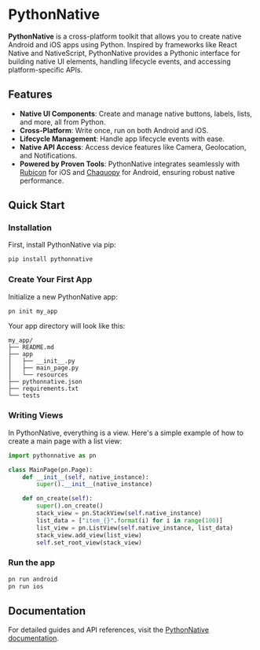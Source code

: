 # PythonNative

**PythonNative** is a cross-platform toolkit that allows you to create native Android and iOS apps using Python. Inspired by frameworks like React Native and NativeScript, PythonNative provides a Pythonic interface for building native UI elements, handling lifecycle events, and accessing platform-specific APIs.

## Features

- **Native UI Components**: Create and manage native buttons, labels, lists, and more, all from Python.
- **Cross-Platform**: Write once, run on both Android and iOS.
- **Lifecycle Management**: Handle app lifecycle events with ease.
- **Native API Access**: Access device features like Camera, Geolocation, and Notifications.
- **Powered by Proven Tools**: PythonNative integrates seamlessly with [Rubicon](https://beeware.org/project/projects/bridges/rubicon/) for iOS and [Chaquopy](https://chaquo.com/chaquopy/) for Android, ensuring robust native performance.

## Quick Start

### Installation

First, install PythonNative via pip:

```bash
pip install pythonnative
```

### Create Your First App

Initialize a new PythonNative app:

```bash
pn init my_app
```

Your app directory will look like this:

```text
my_app/
├── README.md
├── app
│   ├── __init__.py
│   ├── main_page.py
│   └── resources
├── pythonnative.json
├── requirements.txt
└── tests
```

### Writing Views

In PythonNative, everything is a view. Here's a simple example of how to create a main page with a list view:

```python
import pythonnative as pn

class MainPage(pn.Page):
    def __init__(self, native_instance):
        super().__init__(native_instance)

    def on_create(self):
        super().on_create()
        stack_view = pn.StackView(self.native_instance)
        list_data = ["item_{}".format(i) for i in range(100)]
        list_view = pn.ListView(self.native_instance, list_data)
        stack_view.add_view(list_view)
        self.set_root_view(stack_view)
```

### Run the app

```bash
pn run android
pn run ios
```

## Documentation

For detailed guides and API references, visit the [PythonNative documentation](https://docs.pythonnative.com/).
